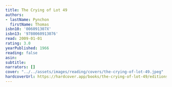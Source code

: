```yaml
---
title: The Crying of Lot 49
authors:
- lastName: Pynchon
  firstName: Thomas
isbn10: '006091307X'
isbn13: '9780060913076'
read: 2009-01-01
rating: 3.0
yearPublished: 1966
reading: false
asin:
subtitle:
narrators: []
cover: "../../assets/images/reading/covers/the-crying-of-lot-49.jpeg"
hardcoverUrl: https://hardcover.app/books/the-crying-of-lot-49/editions/3464110
---
```

